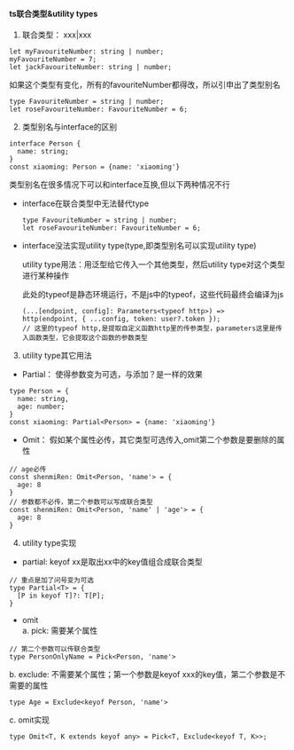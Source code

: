 #### ts联合类型&utility types
1. 联合类型： xxx|xxx
```
let myFavouriteNumber: string | number;
myFavouriteNumber = 7;
let jackFavouriteNumber: string | number;
```
<span>如果这个类型有变化，所有的favouriteNumber都得改，所以引申出了类型别名</span>
```
type FavouriteNumber = string | number;
let roseFavouriteNumber: FavouriteNumber = 6;
```

2. 类型别名与interface的区别
```
interface Person {
  name: string;
}
const xiaoming: Person = {name: 'xiaoming'}
```
<div>类型别名在很多情况下可以和interface互换,但以下两种情况不行</div>
<ul>
  <li>
    <div>interface在联合类型中无法替代type</div>
      
    type FavouriteNumber = string | number;
    let roseFavouriteNumber: FavouriteNumber = 6;
  
  </li>
  <li>
    <div>interface没法实现utility type(type,即类型别名可以实现utility type)</div>
    <p>utility type用法：用泛型给它传入一个其他类型，然后utility type对这个类型进行某种操作</p>
    <span>此处的typeof是静态环境运行，不是js中的typeof，这些代码最终会编译为js</span>
    
    (...[endpoint, config]: Parameters<typeof http>) =>
    http(endpoint, { ...config, token: user?.token });
    // 这里的typeof http,是提取自定义函数http里的传参类型，parameters这里是传入函数类型，它会提取这个函数的参数类型

  </li>
</ul>

3. utility type其它用法
* Partial： 使得参数变为可选，与添加？是一样的效果
```
type Person = {
  name: string,
  age: number;
}
const xiaoming: Partial<Person> = {name: 'xiaoming'}
```
* Omit： 假如某个属性必传，其它类型可选传入,omit第二个参数是要删除的属性
```
// age必传
const shenmiRen: Omit<Person, 'name'> = {
  age: 8
}
// 参数都不必传，第二个参数可以写成联合类型
const shenmiRen: Omit<Person, 'name' | 'age'> = {
  age: 8
}
```

4. utility type实现
* partial: keyof xx是取出xx中的key值组合成联合类型
```
// 重点是加了问号变为可选
type Partial<T> = {
  [P in keyof T]?: T[P];
}
```
* omit  
a. pick: 需要某个属性
```
// 第二个参数可以传联合类型
type PersonOnlyName = Pick<Person, 'name'>
```  
b. exclude: 不需要某个属性；第一个参数是keyof xxx的key值，第二个参数是不需要的属性
```
type Age = Exclude<keyof Person, 'name'>
```
c. omit实现
```
type Omit<T, K extends keyof any> = Pick<T, Exclude<keyof T, K>>;
```